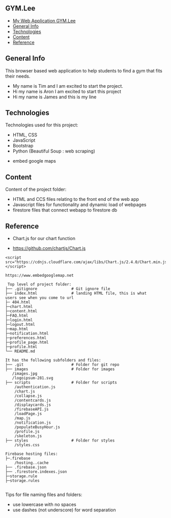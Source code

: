 ## GYM.Lee

- [My Web Application GYM.Lee](#GYM.Lee)
- [General Info](#general-info)
- [Technologies](#technologies)
- [Content](#content)
- [Reference](#reference)

## General Info
This browser based web application to help students to find a gym that fits their needs. 

* My name is Tim and I am excited to start the project.
* Hi my name is Aron I am excited to start this project
* Hi my name is James and this is my line

## Technologies
Technologies used for this project:
* HTML, CSS
* JavaScript
* Bootstrap 
* Python (Beautiful Soup : web scraping)
- embed google maps
	
## Content
Content of the project folder:
- HTML and CCS files relating to the front end of the web app
- Javascript files for functionality and dynamic load of webpages
- firestore files that connect webapp to firestore db

## Reference
* Chart.js for our chart function
- https://github.com/chartjs/Chart.js
```
<script src="https://cdnjs.cloudflare.com/ajax/libs/Chart.js/2.4.0/Chart.min.js"></script>

https://www.embedgooglemap.net
```

```
 Top level of project folder: 
├── .gitignore               # Git ignore file
├── index.html               # landing HTML file, this is what 
users see when you come to url
├─ 404.html
├─chart.html
├─content.html
├─FAQ.html
├─login.html
├─logout.html
├─map.html
├─notification.html
├─preferences.html
├─profile_page.html
├─profile.html
└── README.md

It has the following subfolders and files:
├── .git                     # Folder for git repo
├── images                   # Folder for images
   /images.jpg
   /logoipsum-281.svg           
├── scripts                  # Folder for scripts
    /authentication.js
    /chart.js
    /collapse.js
    /contentcards.js
    /displaycards.js
    /firebaseAPI.js
    /loadPage.js
    /map.js
    /notification.js
    /populateBusyHour.js
    /profile.js
    /skeleton.js               
├── styles                   # Folder for styles
    /styles.css                

Firebase hosting files:
├─.firebase
    /hosting..cache
├── .firebase.json
├── .firestore.indexes.json
├─storage.rule
├─storage.rules


```

Tips for file naming files and folders:
* use lowercase with no spaces
* use dashes (not underscore) for word separation

